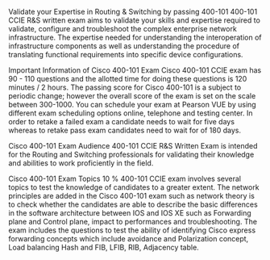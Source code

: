 Validate your Expertise in Routing & Switching by passing 400-101
400-101 CCIE R&S written exam aims to validate your skills and expertise required to validate, configure and troubleshoot the complex enterprise network infrastructure. The expertise needed for understanding the interoperation of infrastructure components as well as understanding the procedure of translating functional requirements into specific device configurations.

Important Information of Cisco 400-101 Exam
Cisco 400-101 CCIE exam has 90 - 110 questions and the allotted time for doing these questions is 120 minutes / 2 hours. The passing score for Cisco 400-101 is a subject to periodic change; however the overall score of the exam is set on the scale between 300-1000. You can schedule your exam at Pearson VUE by using different exam scheduling options online, telephone and testing center. In order to retake a failed exam a candidate needs to wait for five days whereas to retake pass exam candidates need to wait for of 180 days.



Cisco 400-101 Exam Audience
400-101 CCIE R&S Written Exam is intended for the Routing and Switching professionals for validating their knowledge and abilities to work proficiently in the field.

Cisco 400-101 Exam Topics
10 % 400-101 CCIE exam involves several topics to test the knowledge of candidates to a greater extent. The network principles are added in the Cisco 400-101 exam such as network theory is to check whether the candidates are able to describe the basic differences in the software architecture between IOS and IOS XE such as Forwarding plane and Control plane, impact to performances and troubleshooting. The exam includes the questions to test the ability of identifying Cisco express forwarding concepts which include avoidance and Polarization concept, Load balancing Hash and FIB, LFIB, RIB, Adjacency table.
